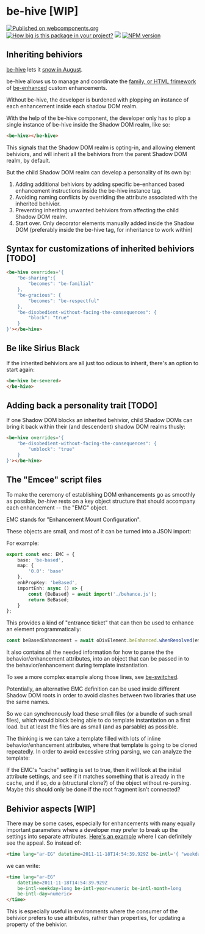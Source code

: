 # be-hive [WIP]

[![Published on webcomponents.org](https://img.shields.io/badge/webcomponents.org-published-blue.svg)](https://www.webcomponents.org/element/bahrus/be-hive)
[![How big is this package in your project?](https://img.shields.io/bundlephobia/minzip/be-hive?style=for-the-badge)](https://bundlephobia.com/result?p=be-hive)
<img src="http://img.badgesize.io/https://cdn.jsdelivr.net/npm/be-hive?compression=gzip">
[![NPM version](https://badge.fury.io/js/be-hive.png)](http://badge.fury.io/js/be-hive)

## Inheriting behiviors

[be-hive](https://www.youtube.com/watch?v=SQoOwosJWns) lets it [snow in August](https://www.youtube.com/watch?v=m3dmnOtqrV0).

be-hive allows us to manage and coordinate the [family, or HTML frimework](https://github.com/bahrus/may-it-be) of [be-enhanced](https://github.com/bahrus/be-enhanced) custom enhancements.  

Without be-hive, the developer is burdened with plopping an instance of each enhancement inside each shadow DOM realm.

With the help of the be-hive component, the developer only has to plop a single instance of be-hive inside the Shadow DOM realm, like so:

```html
<be-hive></be-hive>
```

This signals that the Shadow DOM realm is opting-in, and allowing element behiviors, and will inherit all the behiviors from the parent Shadow DOM realm, by default.

But the child Shadow DOM realm can develop a personality of its own by:

1.  Adding additional behiviors by adding specific be-enhanced based enhancement instructions inside the be-hive instance tag.
2.  Avoiding naming conflicts by overriding the attribute associated with the inherited behivior.
3.  Preventing inheriting unwanted behiviors from affecting the child Shadow DOM realm.
4.  Start over.  Only decorator elements manually added inside the Shadow DOM (preferably inside the be-hive tag, for inheritance to work within)

## Syntax for customizations of inherited behiviors [TODO]

```html
<be-hive overrides='{
    "be-sharing":{
        "becomes": "be-familial"
    },
    "be-gracious": {
        "becomes": "be-respectful"
    },
    "be-disobedient-without-facing-the-consequences": {
        "block": "true"
    }
}'></be-hive>
```



## Be like Sirius Black

If the inherited behiviors are all just too odious to inherit, there's an option to start again:

```html
<be-hive be-severed>
</be-hive>
```

## Adding back a personality trait [TODO]

If one Shadow DOM blocks an inherited behivior, child Shadow DOMs can bring it back within their (and descendent) shadow DOM realms thusly:

```html
<be-hive overrides='{
    "be-disobedient-without-facing-the-consequences": {
        "unblock": "true"
    }
}'></be-hive>
```


## The "Emcee" script files

To make the ceremony of establishing DOM enhancements go as smoothly as possible, *be-hive* rests on a key object structure that should accompany each enhancement -- the  "EMC" object.  

EMC stands for "Enhancement Mount Configuration".

These objects are small, and most of it can be turned into a JSON import:

For example:

```TypeScript
export const emc: EMC = {
    base: 'be-based',
    map: {
        '0.0': 'base'
    },
    enhPropKey: 'beBased',
    importEnh: async () => {
        const {BeBased} = await import('./behance.js');
        return BeBased;
    }
};
```

This provides a kind of "entrance ticket" that can then be used to enhance an element programmatically:

```TypeScript
const beBasedEnhancement = await oDivElement.beEnhanced.whenResolved(emc);
```

It also contains all the needed information for how to parse the the behavior/enhancement attributes, into an object that can be passed in to the behavior/enhancement during template instantiation.

To see a more complex example along those lines, see [be-switched](https://github.com/bahrus/be-switched/blob/baseline/behivior.ts).



Potentially, an alternative EMC definition can be used inside different Shadow DOM roots in order to avoid clashes between two libraries that use the same names.

So we can synchronously load these small files (or a bundle of such small files), which would block being able to do template instantiation on a first load. but at least the files are as small (and as parsable) as possible.

The thinking is we can take a template filled with lots of inline behavior/enhancement attributes, where that template is going to be cloned repeatedly.  In order to avoid excessive string parsing, we can analyze the template:

If the EMC's "cache" setting is set to true, then it will look at the initial attribute settings, and see if it matches something that is already in the cache, and if so, do a (structural clone?) of the object without re-parsing.  Maybe this should only be done if the root fragment isn't connected?

## Behivior aspects [WIP]

There may be some cases, especially for enhancements with many equally important parameters where a developer may prefer to break up the settings into separate attributes. [Here's an example](https://github.com/bahrus/be-intl) where I can definitely see the appeal.  So instead of:

```html
<time lang="ar-EG" datetime=2011-11-18T14:54:39.929Z be-intl='{ "weekday": "long", "year": "numeric", "month": "long", "day": "numeric" }'></time>
```

we can write:

```html
<time lang="ar-EG" 
    datetime=2011-11-18T14:54:39.929Z 
    be-intl-weekday=long be-intl-year=numeric be-intl-month=long
    be-intl-day=numeric>
</time>
```

This is especially useful in environments where the consumer of the behivior prefers to use attributes, rather than properties, for updating a property of the behivior.



  

